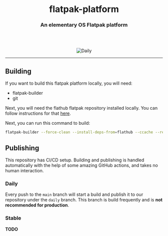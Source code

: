 <div align="center">
  <h1 align="center"><center>flatpak-platform</center></h1>
  <h3 align="center"><center>An elementary OS Flatpak platform</center></h3>
  <br>
  <br>
</div>

<p align="center">
  <img src="https://github.com/elementary/flatpak-platform/workflows/Daily/badge.svg" alt="Daily">
</p>

---

## Building

If you want to build this flatpak platform locally, you will need:

- flatpak-builder
- git

Next, you will need the flathub flatpak repository installed locally. You can follow
instructions for that [here](https://flatpak.org/setup/).

Next, you can run this command to build:

```sh
flatpak-builder --force-clean --install-deps-from=flathub --ccache --repo=elementary --install builddir ./io.elementary.Sdk.json
```

## Publishing

This repository has CI/CD setup. Building and publishing is handled automatically with the help of some amazing GitHub
actions, and takes no human interaction.

### Daily

Every push to the `main` branch will start a build and publish it to our repository under the `daily` branch. This
branch is build frequently and is **not recommended for production**.

### Stable

**TODO**

